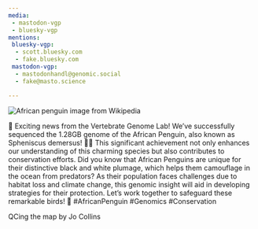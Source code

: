```yaml
---
media:
 - mastodon-vgp
 - bluesky-vgp
mentions:
 bluesky-vgp:
  - scott.bluesky.com
  - fake.bluesky.com
 mastodon-vgp:
  - mastodonhandl@genomic.social
  - fake@masto.science

---
```

![African penguin image from Wikipedia](https://en.wikipedia.org/wiki/African_penguin#/media/File:Wikimania_2018,_Cape_Town_(_1050602),_crop.jpg)

🌟 Exciting news from the Vertebrate Genome Lab! We’ve successfully sequenced the 1.28GB genome of the African Penguin, also known as Spheniscus demersus! 🐧✨ This significant achievement not only enhances our understanding of this charming species but also contributes to conservation efforts. Did you know that African Penguins are unique for their distinctive black and white plumage, which helps them camouflage in the ocean from predators? As their population faces challenges due to habitat loss and climate change, this genomic insight will aid in developing strategies for their protection. Let’s work together to safeguard these remarkable birds! 💙 #AfricanPenguin #Genomics #Conservation

QCing the map by Jo Collins

